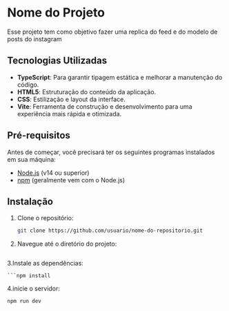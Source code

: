 # Nome do Projeto

Esse projeto tem como objetivo fazer uma replica do feed e do modelo de posts do instagram

## Tecnologias Utilizadas

- **TypeScript**: Para garantir tipagem estática e melhorar a manutenção do código.
- **HTML5**: Estruturação do conteúdo da aplicação.
- **CSS**: Estilização e layout da interface.
- **Vite**: Ferramenta de construção e desenvolvimento para uma experiência mais rápida e otimizada.

## Pré-requisitos

Antes de começar, você precisará ter os seguintes programas instalados em sua máquina:

- [Node.js](https://nodejs.org/) (v14 ou superior)
- [npm](https://www.npmjs.com/) (geralmente vem com o Node.js)

## Instalação

1. Clone o repositório:

   ```bash
   git clone https://github.com/usuario/nome-do-repositorio.git

2. Navegue até o diretório do projeto:

    ```cd nome-do-repositorio

3.Instale as dependências:

    ```npm install

4.inicie o servidor:

    npm run dev
